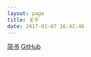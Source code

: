```yaml
---
layout: page
title: 关于
date: 2017-01-07 16:42:46
---
```



[简书](http://www.jianshu.com/u/0889c42136af)
[GitHub](https://github.com/chang-chaunce)